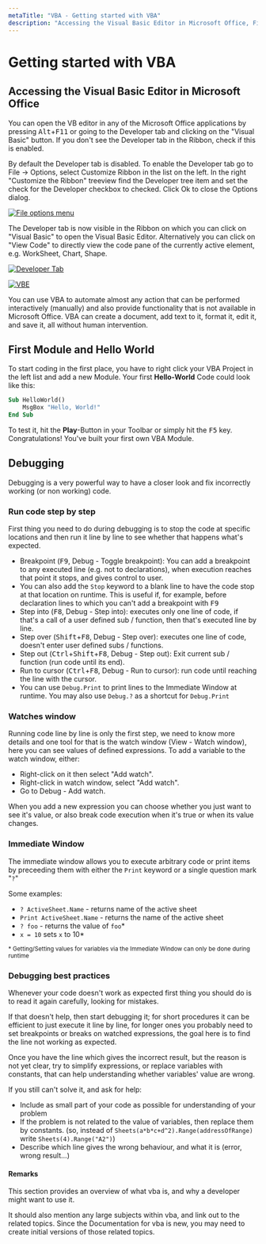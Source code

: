 ```yaml
---
metaTitle: "VBA - Getting started with VBA"
description: "Accessing the Visual Basic Editor in Microsoft Office, First Module and Hello World, Debugging"
---
```


# Getting started with VBA



## Accessing the Visual Basic Editor in Microsoft Office


You can open the VB editor in any of the Microsoft Office applications by pressing <kbd>Alt</kbd>+<kbd>F11</kbd> or going to the Developer tab and clicking on the "Visual Basic" button. If you don't see the Developer tab in the Ribbon, check if this is enabled.

By default the Developer tab is disabled. To enable the Developer tab go to File -> Options, select Customize Ribbon in the list on the left. In the right "Customize the Ribbon" treeview find the Developer tree item and set the check for the Developer checkbox to checked. Click Ok to close the Options dialog.

[<img src="http://i.stack.imgur.com/8WoiR.png" alt="File options menu" />](http://i.stack.imgur.com/8WoiR.png)

The Developer tab is now visible in the Ribbon on which you can click on "Visual Basic" to open the Visual Basic Editor. Alternatively you can click on "View Code" to directly view the code pane of the currently active element, e.g. WorkSheet, Chart, Shape.

[<img src="http://i.stack.imgur.com/388eU.png" alt="Developer Tab" />](http://i.stack.imgur.com/388eU.png)

[<img src="http://i.stack.imgur.com/azT5a.png" alt="VBE" />](http://i.stack.imgur.com/azT5a.png)

You can use VBA to automate almost any action that can be performed interactively (manually) and also provide functionality that is not available in Microsoft Office.
VBA can create a document, add text to it, format it, edit it, and save it, all without human intervention.



## First Module and Hello World


To start coding in the first place, you have to right click your VBA Project in the left list and add a new Module.
Your first **Hello-World** Code could look like this:

```vb
Sub HelloWorld()
    MsgBox "Hello, World!"
End Sub

```

To test it, hit the **Play**-Button in your Toolbar or simply hit the <kbd>F5</kbd> key.
Congratulations! You've built your first own VBA Module.



## Debugging


Debugging is a very powerful way to have a closer look and fix incorrectly working (or non working) code.

### Run code step by step

First thing you need to do during debugging is to stop the code at specific locations and
then run it line by line to see whether that happens what's expected.

- Breakpoint (<kbd>F9</kbd>, Debug - Toggle breakpoint): You can add a breakpoint to any executed line (e.g. not to declarations), when execution reaches that point it stops, and gives control to user.
- You can also add the `Stop` keyword to a blank line to have the code stop at that location on runtime. This is useful if, for example, before declaration lines to which you can't add a breakpoint with <kbd>F9</kbd>
- Step into (<kbd>F8</kbd>, Debug - Step into): executes only one line of code, if that's a call of a user defined sub / function, then that's executed line by line.
- Step over (<kbd>Shift</kbd>+<kbd>F8</kbd>, Debug - Step over): executes one line of code, doesn't enter user defined subs / functions.
- Step out (<kbd>Ctrl</kbd>+<kbd>Shift</kbd>+<kbd>F8</kbd>, Debug - Step out): Exit current sub / function (run code until its end).
- Run to cursor (<kbd>Ctrl</kbd>+<kbd>F8</kbd>, Debug - Run to cursor): run code until reaching the line with the cursor.
- You can use `Debug.Print` to print lines to the Immediate Window at runtime. You may also use `Debug.?` as a shortcut for `Debug.Print`

### Watches window

Running code line by line is only the first step, we need to know more details and one tool for that is the watch window (View - Watch window), here you can see values of defined expressions. To add a variable to the watch window, either:

- Right-click on it then select "Add watch".
- Right-click in watch window, select "Add watch".
- Go to Debug - Add watch.

When you add a new expression you can choose whether you just want to see it's value, or also break code execution when it's true or when its value changes.

### Immediate Window

The immediate window allows you to execute arbitrary code or print items by preceeding them with either the `Print` keyword or a single question mark "`?`"

Some examples:

- `? ActiveSheet.Name` - returns name of the active sheet
- `Print ActiveSheet.Name` - returns the name of the active sheet
- `? foo` - returns the value of `foo`*
- `x = 10` sets `x` to 10*

<sup>* Getting/Setting values for variables via the Immediate Window can only be done during runtime</sup>

### Debugging best practices

Whenever your code doesn't work as expected first thing you should do is to read it again carefully, looking for mistakes.

If that doesn't help, then start debugging it; for short procedures it can be efficient to just execute it line by line, for longer ones you probably need to set breakpoints or breaks on watched expressions, the goal here is to find the line not working as expected.

Once you have the line which gives the incorrect result, but the reason is not yet clear, try to simplify expressions, or replace variables with constants, that can help understanding whether variables' value are wrong.

If you still can't solve it, and ask for help:

- Include as small part of your code as possible for understanding of your problem
- If the problem is not related to the value of variables, then replace them by constants. (so, instead of `Sheets(a*b*c+d^2).Range(addressOfRange)` write `Sheets(4).Range("A2")`)
- Describe which line gives the wrong behaviour, and what it is (error, wrong result...)



#### Remarks


This section provides an overview of what vba is, and why a developer might want to use it.

It should also mention any large subjects within vba, and link out to the related topics.  Since the Documentation for vba is new, you may need to create initial versions of those related topics.

